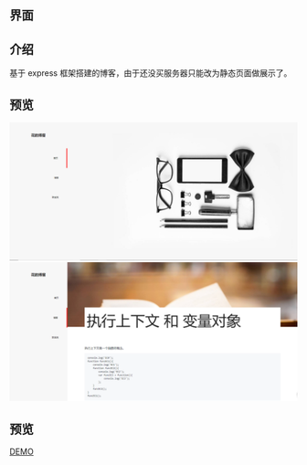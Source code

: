## 界面

## 介绍
基于 express 框架搭建的博客，由于还没买服务器只能改为静态页面做展示了。
## 预览
![blog 主界面](https://raw.githubusercontent.com/Q-DRAGON/blog/master/UI-screenshot/%E5%8D%9A%E5%AE%A2%E6%88%AA%E5%9B%BE1.PNG)
![blog 详情界面](https://raw.githubusercontent.com/Q-DRAGON/blog/master/UI-screenshot/%E5%8D%9A%E5%AE%A2%E6%88%AA%E5%9B%BE2.PNG)
## 预览
[DEMO](https://q-dragon.github.io/blog/blogIndex.html)
